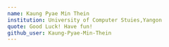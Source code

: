 ```yaml
---
name: Kaung Pyae Min Thein
institution: University of Computer Stuies,Yangon
quote: Good Luck! Have fun!
github_user: Kaung-Pyae-Min-Thein
---
```

